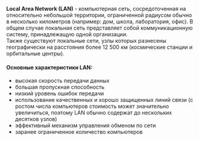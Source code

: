 **Local Area Network (LAN)** - компьютерная сеть, сосредоточенная на относительно небольшой территории, ограниченной радиусом обычно в несколько километров (например: дом, школа, лаборатория, офис). В общем случае локальная сеть представляет собой коммуникационную систему, принадлежащую одной организации.  
Также существуют локальные сети, узлы которых разнесены географически на расстояния более 12 500 км (космические станции и орбитальные центры).

#### **Основные характеристики LAN**:
-  высокая скорость передачи данных
-  большая пропускная способность
-  низкий уровень ошибок передачи
-  использование качественных и хорошо защищенных линий связи (с ростом числа компьютеров стоимость может значительно увеличиться, поэтому LAN обычно содержат до нескольких десятков узлов)
-  эффективный механизм управления обменом по сети
-  заранее ограниченное количество компьютеров

